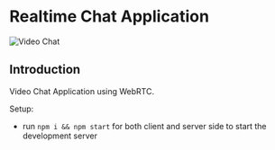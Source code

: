 # Realtime Chat Application

![Video Chat](https://i.ibb.co/7WZRLD1/122.jpg)

## Introduction
 Video Chat Application using WebRTC.

Setup:
- run ```npm i && npm start``` for both client and server side to start the development server
